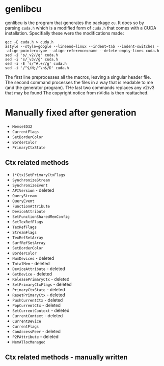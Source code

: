 # genlibcu #

genlibcu is the program that generates the package `cu`. It does so by parsing `cuda.h` which is a modified form of `cuda.h` that comes with a CUDA installation. Specifially these were the modifications made:

```
gcc -E cuda.h > cuda.h
astyle --style=google --lineend=linux --indent=tab --indent-switches --align-pointer=type --align-reference=name --delete-empty-lines cuda.h
sed -i 's/_v2//g' cuda.h
sed -i 's/_v3//g' cuda.h
sed -i -E 's/^#.+//g' cuda.h
sed -i '/^$/N;/^\n$/D' cuda.h
```

The first line preprocesses all the macros, leaving a singular header file. The second command processes the files in a way that is readable to me (and the generator program). THe last two commands replaces any v2/v3 that may be found The copyright notice from nVidia is then reattached.

# Manually fixed after generation #

* `MemsetD32`
* `CurrentFlags`
* `SetBorderColor`
* `BorderColor`
* `PrimaryCtxState`

## Ctx related methods ##
* `(*Ctx)SetPrimaryCtxFlags`
* `SynchronizeStream`
* `SynchronizeEvent`
* `APIVersion` - deleted
* `QueryStream`
* `QueryEvent`
* `FunctionAttribute`
* `DeviceAttribute`
* `SetFunctionSharedMemConfig`
* `SetTexRefFlags`
* `TexRefFlags`
* `StreamFlags`
* `TexRefSetArray`
* `SurfRefSetArray`
* `SetBorderColor`
* `BorderColor`
* `NumDevices` - deleted
* `TotalMem` - deleted
* `DeviceAttribute` - deleted
* `GetDevice` - deleted
* `ReleasePrimaryCtx` - deleted
* `SetPrimaryCtxFlags` - deleted
* `PrimaryCtxState` - deleted
* `ResetPrimaryCtx` - deleted
* `PushCurrentCtx` - deleted
* `PopCurrentCtx` - deleted
* `SetCurrentContext` - deleted
* `CurrentContext` - deleted
* `CurrentDevice` 
* `CurrentFlags`
* `CanAccessPeer` - deleted
* `P2PAttribute` - deleted
* `MemAllocManaged`

## Ctx related methods - manually written ##